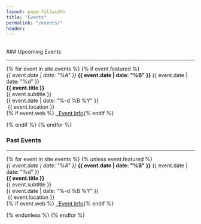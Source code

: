 ```yaml
---
layout: page-fullwidth
title: "Events"
permalink: "/events/"
header:
---
```

<br>
### Upcoming Events
<hr>
{% for event in site.events %}
{% if event.featured %}

<div class ="row">	
<section class="medium-2 columns">
	<time datetime="{{ event.date }}" class="icon">
  		<em>{{ event.date | date: "%A" }}</em>
  		<strong>{{ event.date | date: "%B" }}</strong>
		<span>{{ event.date | date: "%d" }}</span>
	</time>
</section>

<section class="medium-10 columns">
	<strong>{{ event.title }}</strong> <br>
	{{ event.subtitle }} <br>
	{{ event.date | date: "%-d %B %Y" }}<br>
	<i class="fa fa-map-marker" aria-hidden="true"></i>&nbsp;{{ event.location }}<br>
	{% if event.web %}
   <a href="{{ event.web['url'] }}" {% if event.web['external'] == "true" %}target="_blank"{% endif %} style="white-space: nowrap;"><i class="fa fa-globe" aria-hidden="true"></i>&nbsp; Event Info</a>{% endif %}
</section>
</div>

{% endif %}
{% endfor %}

### Past Events
<hr>
{% for event in site.events %}
{% unless event.featured %}

<div class = "row">
<section class="medium-2 columns">
	<time datetime="{{ event.date }}" class="icon">
  		<em>{{ event.date | date: "%A" }}</em>
  		<strong>{{ event.date | date: "%B" }}</strong>
		<span>{{ event.date | date: "%d" }}</span>
	</time>
</section>

<section class="medium-9 columns">
	<strong>{{ event.title }}</strong> <br>
	{{ event.subtitle }} <br>
	{{ event.date | date: "%-d %B %Y" }}<br>
	<i class="fa fa-map-marker" aria-hidden="true"></i>&nbsp;{{ event.location }}<br>
	{% if event.web %}
   <a href="{{ event.web['url'] }}" {% if event.web['external'] == "true" %}target="_blank"{% endif %} style="white-space: nowrap;"><i class="fa fa-globe" aria-hidden="true"></i>&nbsp; Event Info</a>{% endif %}
</section>
</div>

{% endunless %}
{% endfor %}